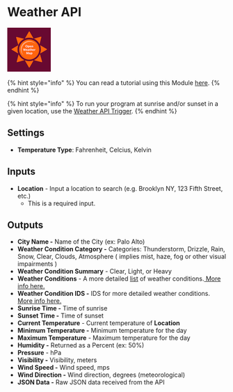 # Weather API

![Current weather and forecasts in your city.](../../.gitbook/assets/open_weather_map.png)

{% hint style="info" %}
You can read a tutorial using this Module [here](../../getting_started/modules.md).
{% endhint %}

{% hint style="info" %}
To run your program at sunrise and/or sunset in a given location, use the [Weather API Trigger](../triggers/weather-api-trigger.md).
{% endhint %}

## Settings

* **Temperature Type**: Fahrenheit, Celcius, Kelvin

## Inputs

* **Location** - Input a location to search \(e.g. Brooklyn NY, 123 Fifth Street, etc.\) 
  * This is a required input.

## Outputs

* **City Name -** Name of the City \(ex: Palo Alto\)
* **Weather Condition Category -** Categories: Thunderstorm, Drizzle, Rain, Snow, Clear, Clouds, Atmosphere \( implies mist, haze, fog or other visual impairments \)
* **Weather Condition Summary** - Clear, Light, or Heavy
* **Weather Conditions** - A more detailed [list](../../getting_started/variables.md#lists) of weather conditions.[ More info here.](https://openweathermap.org/weather-conditions)
* **Weather Condition IDS -** IDS for more detailed weather conditions.[ More info here.](https://openweathermap.org/weather-conditions)
* **Sunrise Time -** Time of sunrise 
* **Sunset Time -** Time of sunset
* **Current Temperature** - Current temperature of **Location**
* **Minimum Temperature -** Minimum temperature for the day
* **Maximum Temperature** - Maximum temperature for the day 
* **Humidity -** Returned as a Percent \(ex: 50%\)
* **Pressure** - hPa
* **Visibility -** Visibility, meters
* **Wind Speed -** Wind speed, mps
* **Wind Direction -** Wind direction, degrees \(meteorological\)
* **JSON Data -** Raw JSON data received from the API


